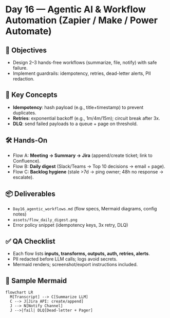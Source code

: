 # Day 16 — Agentic AI & Workflow Automation (Zapier / Make / Power Automate)

## 🎯 Objectives
- Design 2–3 hands-free workflows (summarize, file, notify) with safe failure.
- Implement guardrails: idempotency, retries, dead-letter alerts, PII redaction.

## 🧠 Key Concepts
- **Idempotency**: hash payload (e.g., title+timestamp) to prevent duplicates.
- **Retries**: exponential backoff (e.g., 1m/4m/15m); circuit break after 3x.
- **DLQ**: send failed payloads to a queue + page on threshold.

## 🛠 Hands-On
- Flow A: **Meeting → Summary → Jira** (append/create ticket; link to Confluence).
- Flow B: **Daily digest** (Slack/Teams → Top 10 decisions → email + page).
- Flow C: **Backlog hygiene** (stale >7d → ping owner; 48h no response → escalate).

## 📦 Deliverables
- `Day16_agentic_workflows.md` (flow specs, Mermaid diagrams, config notes)
- `assets/flow_daily_digest.png`
- Error policy snippet (idempotency keys, 3x retry, DLQ)

## ✅ QA Checklist
- Each flow lists **inputs, transforms, outputs, auth, retries, alerts**.
- PII redacted before LLM calls; logs avoid secrets.
- Mermaid renders; screenshot/export instructions included.

## 🧭 Sample Mermaid
```mermaid
flowchart LR
  M[Transcript] --> C[Summarize LLM]
  C --> J[Jira API: create/append]
  J --> N[Notify Channel]
  J -->|fail| DLQ[Dead-letter + Pager]
